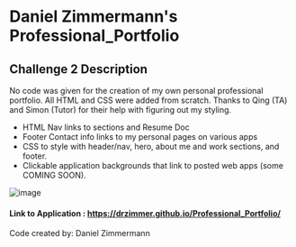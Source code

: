 # Daniel Zimmermann's Professional_Portfolio

## Challenge 2 Description

No code was given for the creation of my own personal professional portfolio.
All HTML and CSS were added from scratch. Thanks to Qing (TA) and Simon (Tutor) for their help with figuring out my styling.

- HTML Nav links to sections and Resume Doc
- Footer Contact info links to my personal pages on various apps
- CSS to style with header/nav, hero, about me and work sections, and footer.
- Clickable application backgrounds that link to posted web apps (some COMING SOON).

![image](https://user-images.githubusercontent.com/91150259/145678481-b82db8f3-6801-47e8-8acb-946ac537aac1.png)


#### Link to Application : https://drzimmer.github.io/Professional_Portfolio/

Code created by: Daniel Zimmermann
